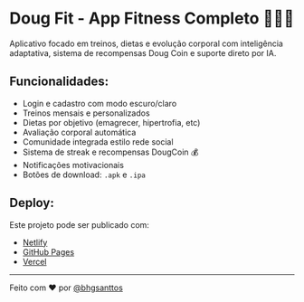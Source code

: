 # Doug Fit - App Fitness Completo 🏋️‍♂️🔥

Aplicativo focado em treinos, dietas e evolução corporal com inteligência adaptativa, sistema de recompensas Doug Coin e suporte direto por IA.

## Funcionalidades:
- Login e cadastro com modo escuro/claro
- Treinos mensais e personalizados
- Dietas por objetivo (emagrecer, hipertrofia, etc)
- Avaliação corporal automática
- Comunidade integrada estilo rede social
- Sistema de streak e recompensas DougCoin 💰
- Notificações motivacionais
- Botões de download: `.apk` e `.ipa`

## Deploy:
Este projeto pode ser publicado com:
- [Netlify](https://www.netlify.com/)
- [GitHub Pages](https://pages.github.com/)
- [Vercel](https://vercel.com/)

---

Feito com ❤️ por [@bhgsanttos](https://github.com/bhgsanttos)
